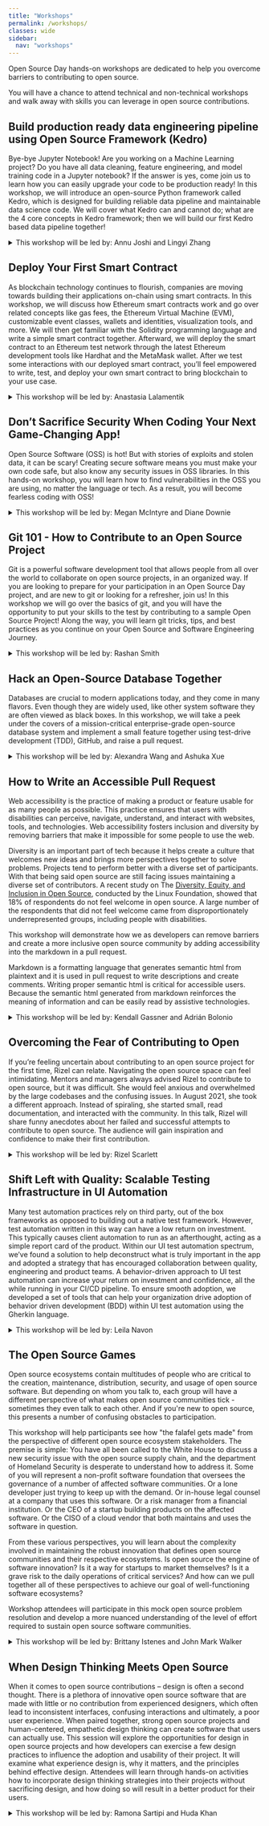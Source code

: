 ```yaml
---
title: "Workshops"
permalink: /workshops/
classes: wide
sidebar:
  nav: "workshops"
---
```


Open Source Day hands-on workshops are dedicated to help you overcome barriers to contributing to open source. 

You will have a chance to attend technical and non-technical workshops and walk away with skills you can leverage in open source contributions.


## Build production ready data engineering pipeline using Open Source Framework (Kedro)

Bye-bye Jupyter Notebook! Are you working on a Machine Learning project? Do you have all data cleaning, feature engineering, and model training code in a Jupyter notebook? If the answer is yes, come join us to learn how you can easily upgrade your code to be production ready! In this workshop, we will introduce an open-source Python framework called Kedro, which is designed for building reliable data pipeline and maintainable data science code. We will cover what Kedro can and cannot do; what are the 4 core concepts in Kedro framework; then we will build our first Kedro based data pipeline together!

<details>
  <summary>This workshop will be led by: Annu Joshi and Lingyi Zhang</summary>

  <br>
    Bio: Annu is a data engineer building analytics solutions at QuantumBlack, AI by Mckinsey. Her experience involves building distributed data pipelines on complex data systems across diverse problem domains. She has a passion for enabling others to learn and grow. She’s also been helping with the organization of Grace Hopper Celebration for the last 3 years in various forms.

  <br><br>
    Bio: Lingyi is a data engineer @QuantumBlack, AI by Mckinsey. Her primary focus is to build reliable and sustainable data solutions to enable ML and AI across different sectors, such as Basic materials, Telecom, Retail, Pharma. She is passionate about solving data challenges, such as big data, geo-spatial data, time-series data. Her current learning interest is MLOps, DevOps, and DataOps on cloud.
</details>

## Deploy Your First Smart Contract

As blockchain technology continues to flourish, companies are moving towards building their applications on-chain using smart contracts. In this workshop, we will discuss how Ethereum smart contracts work and go over related concepts like gas fees, the Ethereum Virtual Machine (EVM), customizable event classes, wallets and identities, visualization tools, and more. We will then get familiar with the Solidity programming language and write a simple smart contract together. Afterward, we will deploy the smart contract to an Ethereum test network through the latest Ethereum development tools like Hardhat and the MetaMask wallet. After we test some interactions with our deployed smart contract, you’ll feel empowered to write, test, and deploy your own smart contract to bring blockchain to your use case.

<details>
  <summary>This workshop will be led by: Anastasia Lalamentik</summary>

  <br>
    Bio: Anastasia Lalamentik is a full-stack engineer at Kaleido. She obtained her undergraduate degree at UNC Chapel-Hill and her graduate degree at the University of Virginia, where she did Human-Computer Interaction research in haptics and accessibility.
</details>

## Don’t Sacrifice Security When Coding Your Next Game-Changing App!

Open Source Software (OSS) is hot! But with stories of exploits and stolen data, it can be scary! Creating secure software means you must make your own code safe, but also know any security issues in OSS libraries. In this hands-on workshop, you will learn how to find vulnerabilities in the OSS you are using, no matter the language or tech. As a result, you will become fearless coding with OSS!

<details>
  <summary>This workshop will be led by: Megan McIntyre and Diane Downie</summary>

  <br>
    Bio: <a href="https://www.linkedin.com/in/mjmcintyre/">Megan McIntyre</a> is a Senior Software Engineering Manager for the Black Duck product in the Software Integrity Group at Synopsys, starting in 2010. During her tenure, she has worked with numerous customers to understand their use of Open Source Software, and its potential security vulnerabilities.  In addition, Megan has made it her personal goal to transform the software industry into a safe and welcoming environment for women of all abilities and backgrounds—recognizing the value of the perspectives women bring to the table.  

  <br><br>
    Bio: <a href="https://www.linkedin.com/in/dianedownie/">Diane Downie</a> is a Software Architect for the Software Integrity Group at Synopsys.  There she oversees the Black Duck Knowledge Base of Open Source Software Components, Licenses, and Vulnerabilities.  Throughout her career, Diane has built enterprise software solutions for small startups to large corporations.  She has become accustomed to being the only woman in the room and has learned how to garner respect in those situations.  As a first-time attendee at GHC18 Diane was inspired by the experience and became determined to use her leadership skills to promote and support women in technology. 
</details>


## Git 101 - How to Contribute to an Open Source Project

Git is a powerful software development tool that allows people from all over the world to collaborate on open source projects, in an organized way. If you are looking to prepare for your participation in an  Open Source Day project, and are new to git or looking for a refresher, join us! In this workshop we will go over the basics of git, and you will have the opportunity to put your skills to the test by contributing to a sample Open Source Project! Along the way, you will learn git tricks, tips, and best practices as you continue on your Open Source and Software Engineering Journey. 

<details>
  <summary>This workshop will be led by: Rashan Smith</summary>

  <br>
    Bio: Rashan Smith is currently a Software Engineering Consultant at Red Hat. Her experience spans areas such as Enterprise Application Development, Cloud Computing, and DevOps. In her free time, she works on Blockchain side projects, and participates in hackathons and conferences as a participant and/or mentor. She is passionate about increasing representation in tech, and helping others navigate their tech journey. Rashan is a former GHC16 Scholar where she also attended her first Open Source Day event.  
</details>


## Hack an Open-Source Database Together

Databases are crucial to modern applications today, and they come in many flavors. Even though they are widely used, like other system software they are often viewed as black boxes. In this workshop, we will take a peek under the covers of a mission-critical enterprise-grade open-source database system and implement a small feature together using test-drive development (TDD), GitHub, and raise a pull request.

<details>
  <summary>This workshop will be led by: Alexandra Wang and Ashuka Xue</summary>

  <br>
    Bio: Alex is a Software Engineer at VMware. She works on the Greenplum open source MPP database. In the past five years she has worked in many areas of the database kernel, including query optimization and execution, catalog and storage, distributed transaction, partitioning, WAL replication, etc., as well as building tools and infrastructure for CI/CD, performance testing and release engineering. Alex has worked with many teams and has led the query performance acceleration team. She is experienced in cooperating cross-team/cross-geo and is working closely with product managers, engineering managers, field engineers and technical writers. She loves TDD and pair programming. Alex holds an MS in Information Technology from Carnegie Mellon University School of Computer Science.
</details>


## How to Write an Accessible Pull Request

Web accessibility is the practice of making a product or feature usable for as many people as possible. This practice ensures that users with disabilities can perceive, navigate, understand, and interact with websites, tools, and technologies. Web accessibility fosters inclusion and diversity by removing barriers that make it impossible for some people to use the web.

Diversity is an important part of tech because it helps create a culture that welcomes new ideas and brings more perspectives together to solve problems. Projects tend to perform better with a diverse set of participants. With that being said open source are still facing issues maintaining a diverse set of contributors. A recent study on The [Diversity, Equity, and Inclusion in Open Source](https://linuxfoundation.org/tools/the-2021-linux-foundation-report-on-diversity-equity-and-inclusion-in-open-source/), conducted by the Linux Foundation, showed that 18% of respondents do not feel welcome in open source. A large number of the respondents that did not feel welcome came from disproportionately underrepresented groups, including people with disabilities.

This workshop will demonstrate how we as developers can remove barriers and create a more inclusive open source community by adding accessibility into the markdown in a pull request.

Markdown is a formatting language that generates semantic html from plaintext and it is used in pull request to write descriptions and create comments. Writing proper semantic html is critical for accessible users. Because the semantic html generated from markdown reinforces the meaning of information and can be easily read by assistive technologies.

<details>
  <summary>This workshop will be led by: Kendall Gassner and Adrián Bolonio</summary>

  <br>
    Bio: Kendall Gassner is an Accessibility Software Engineer at Github. She became passionate about accessibility while working to make an inclusive drag-and-drop feature early on in her career. Her passion led her to become a Certified Professional in Web Accessibility  and Certified Professional in Accessibility Core Competencies. Outside of work she loves spending time painting and hiking. 

  <br><br>
    Bio: Adrián Bolonio is an Accessibility Software Engineer working at GitHub as part of a talented, diverse, and motivated team that will work on making GitHub and the Internet a better and more accessible place for everyone. When he is not at the office he enjoys a good read, working his way through any delicious recipe, and indulging his love for travelling to new places.
</details>

## Overcoming the Fear of Contributing to Open

If you’re feeling uncertain about contributing to an open source project for the first time, Rizel can relate. Navigating the open source space can feel intimidating. Mentors and managers always advised Rizel to contribute to open source, but it was difficult. She would feel anxious and overwhelmed by the large codebases and the confusing issues. In August 2021, she took a different approach. Instead of spiraling, she started small, read documentation, and interacted with the community. In this talk, Rizel will share funny anecdotes about her failed and successful attempts to contribute to open source. The audience will gain inspiration and confidence to make their first contribution.

<details>
  <summary>This workshop will be led by: Rizel Scarlett</summary>

  <br>
    Bio: Rizel is a Developer Advocate at GitHub. She moonlights as the Director of Programs at G{Code} House, an organization aimed at teaching women of color and non-binary people of color to code. Rizel believes in leveraging vulnerability, honesty, and kindness as means to educate early-career developers.
</details>


## Shift Left with Quality: Scalable Testing Infrastructure in UI Automation

Many test automation practices rely on third party, out of the box frameworks as opposed to building out a native test framework. However, test automation written in this way can have a low return on investment. This typically causes client automation to run as an afterthought, acting as a simple report card of the product. Within our UI test automation spectrum, we’ve found a solution to help deconstruct what is truly important in the app and adopted a strategy that has encouraged collaboration between quality, engineering and product teams. A behavior-driven approach to UI test automation can increase your return on investment and confidence, all the while running in your CI/CD pipeline. To ensure smooth adoption, we developed a set of tools that can help your organization drive adoption of behavior driven development (BDD) within UI test automation using the Gherkin language.
 
<details>
  <summary>This workshop will be led by: Leila Navon</summary>

  <br>
    Bio: Leila Navon is currently a Senior Engineering Manager at SiriusXM+Pandora. She has 10 years of experience spanning startups to large-cap companies. Leila currently leads a team of test automation engineers driving a culture of shared quality across the engineering organization through pragmatic test automation, influencing manual testing, quality of service, and overall CI/CD confidence. Before her career in tech, she worked as a sound designer on major motion picture films and owned a calligraphy business.
</details>

## The Open Source Games

Open source ecosystems contain multitudes of people who are critical to the creation, maintenance, distribution, security, and usage of open source software. But depending on whom you talk to, each group will have a different perspective of what makes open source communities tick - sometimes they even talk to each other. And if you're new to open source, this presents a number of confusing obstacles to participation. 

This workshop will help participants see how "the falafel gets made" from the perspective of different open source ecosystem stakeholders. The premise is simple: You have all been called to the White House to discuss a new security issue with the open source supply chain, and the department of Homeland Security is desperate to understand how to address it. Some of you will represent a non-profit software foundation that oversees the governance of a number of affected software communities. Or a lone developer just trying to keep up with the demand. Or in-house legal counsel at a company that uses this software. Or a risk manager from a financial institution. Or the CEO of a startup building products on the affected software. Or the CISO of a cloud vendor that both maintains and uses the software in question. 

From these various perspectives, you will learn about the complexity involved in maintaining the robust innovation that defines open source communities and their respective ecosystems. Is open source the engine of software innovation? Is it a way for startups to market themselves? Is it a grave risk to the daily operations of critical services? And how can we pull together all of these perspectives to achieve our goal of well-functioning software ecosystems?

Workshop attendees will participate in this mock open source problem resolution and develop a more nuanced understanding of the level of effort required to sustain open source software communities.

<details>
  <summary>This workshop will be led by: Brittany Istenes and John Mark Walker</summary>

  <br>
    Bio: Brittany Istenes
  <br><br>
    Bio: A long-time open source product, community, and ecosystem expert, John Mark has built numerous enterprise software communities, launched new product initiatives, and implemented collaborative processes with internal as well as external stakeholders. A recognized thought leader, he wrote the provocative article "There is no Open Source Community" (http://johnmark.org/tinosc.html) and has spoken at numerous conferences on the subject of open source community engagement and product strategy.
</details>


## When Design Thinking Meets Open Source

When it comes to open source contributions – design is often a second thought. There is a plethora of innovative open source software that are made with little or no contribution from experienced designers, which often lead to inconsistent interfaces, confusing interactions and ultimately, a poor user experience. When paired together, strong open source projects and human-centered, empathetic design thinking can create software that users can actually use. This session will explore the opportunities for design in open source projects and how developers can exercise a few design practices to influence the adoption and usability of their project. It will examine what experience design is, why it matters, and the principles behind effective design. Attendees will learn through hands-on activities how to incorporate design thinking strategies into their projects without sacrificing design, and how doing so will result in a better product for their users.

<details>
  <summary>This workshop will be led by: Ramona Sartipi and Huda Khan</summary>

  <br>
    Bio: Ramona is a lead UX Designer on Watson Assistant at IBM, focused on delivering more value and functionality to cognitive assistants to help client’s businesses grow. She works in a diverse team of designers, engineers and product managers working towards creating user-centric products that provide meaning and purpose in people's everyday lives. Ramona believes that technology has the power to build strong communities and create a more inclusive world. She enjoys empathizing with people and crafting digital experiences that both empower users and boost business growth. Ramona is a proud alumna of the York University, where she earned a degree in Computer Science and Psychology. She was the President of Women in Science and Engineering where she led a team in organizing the largest all-female hackathon in Canada.
</details>
